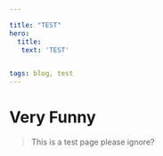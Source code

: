```yaml
---

title: "TEST"
hero:
  title:
   text: 'TEST'


tags: blog, test
---
```


# Very Funny

> This is a test page please ignore?